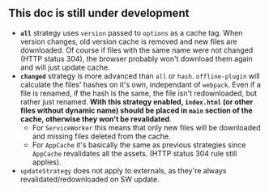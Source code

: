 ## This doc is still under development

* **`all`** strategy uses `version` passed to `options` as a cache tag. When version changes, old version cache is removed and new files are downloaded. Of course if files with the same name were not changed (HTTP status 304), the browser probably won't download them again and will just update cache.
* **`changed`** strategy is more advanced than `all` or `hash`. `offline-plugin` will calculate the files' hashes on it's own, independant of `webpack`. Even if a file is renamed, if the hash is the same, the file isn't redownloaded, but rather just renamed. **With this strategy enabled, `index.html` (or other files without dynamic name) should be placed in `main` section of the cache, otherwise they won't be revalidated**.
  * For `ServiceWorker` this means that only new files will be downloaded and missing files deleted from the cache.
  * For `AppCache` it's basically the same as previous strategies since `AppCache` revalidates all the assets. (HTTP status 304 rule still applies).
* `updateStrategy` does not apply to externals, as they're always revalidated/redownloaded on SW update.
